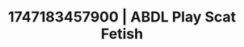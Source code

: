 ---
categories:
- Sex Olympics
- Booty worship
- Morning seduction
- Softcore vibes
- Kinky fairytales
image: /assets/images/1747183457900.jpg
layout: post
seo:
  description: Featured content with sensual ABDL Play, Scat Fetish. HD images available.
  keywords: ABDL Play, Scat Fetish
  og_image: /assets/images/1747183457900.jpg
  schema_type: VisualArtwork
tags:
- ABDL Play
- Scat Fetish
- '#1747183457900'
title: 1747183457900 | ABDL Play Scat Fetish
---